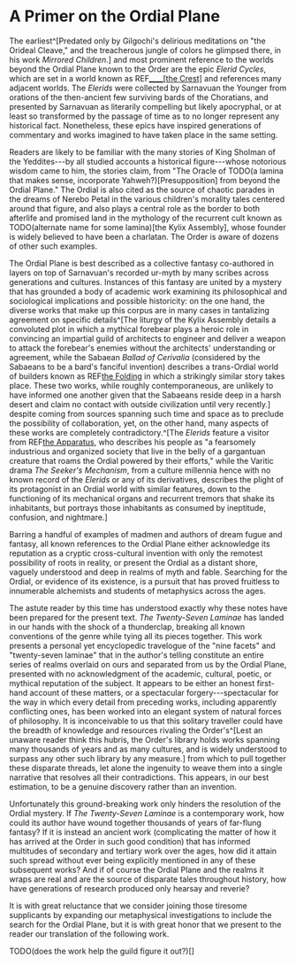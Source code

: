 # A Primer on the Ordial Plane

The earliest^[Predated only by Gilgochi's delirious meditations on "the Orideal Cleave," and the treacherous jungle of colors he glimpsed there, in his work *Mirrored Children*.] and most prominent reference to the worlds beyond the Ordial Plane known to the <span class="guild-term">Order</span> are the epic *Elerid Cycles*, which are set in a world known as REF[____[the Crest]](CGP) and references many adjacent worlds. The *Elerids* were collected by Sarnavuan the Younger from orations of the then-ancient few surviving bards of the Choratians, and presented by Sarnavuan as literarily compelling but likely apocryphal, or at least so transformed by the passage of time as to no longer represent any historical fact. Nonetheless, these epics have inspired generations of commentary and works imagined to have taken place in the same setting.

Readers are likely to be familiar with the many stories of King Sholman of the Yeddites---by all studied accounts a historical figure---whose notorious wisdom came to him, the stories claim, from "The Oracle of TODO(a lamina that makes sense, incorporate Yahweh?)[Presupposition] from beyond the Ordial Plane." The Ordial is also cited as the source of chaotic parades in the dreams of Nerebo Petal in the various children's morality tales centered around that figure, and also plays a central role as the border to both afterlife and promised land in the mythology of the recurrent cult known as TODO(alternate name for some lamina)[the Kylix Assembly], whose founder is widely believed to have been a charlatan. The <span class="guild-term">Order</span> is aware of dozens of other such examples.

The Ordial Plane is best described as a collective fantasy co-authored in layers on top of Sarnavuan's recorded ur-myth by many scribes across generations and cultures. Instances of this fantasy are united by a mystery that has grounded a body of academic work examining its philosophical and sociological implications and possible historicity: on the one hand, the diverse works that make up this corpus are in many cases in tantalizing agreement on specific details^[The liturgy of the Kylix Assembly details a convoluted plot in which a mythical forebear plays a heroic role in convincing an impartial guild of architects to engineer and deliver a weapon to attack the forebear's enemies without the architects' understanding or agreement, while the Sabaean *Ballad of Cerivalia* (considered by the Sabaeans to be a bard's fanciful invention) describes a trans-Ordial world of builders known as REF[the Folding](LNC) in which a strikingly similar story takes place. These two works, while roughly contemporaneous, are unlikely to have informed one another given that the Sabaeans reside deep in a harsh desert and claim no contact with outside civilization until very recently.] despite coming from sources spanning such time and space as to preclude the possibility of collaboration, yet, on the other hand, many aspects of these works are completely contradictory.^[The *Elerids* feature a visitor from REF[the Apparatus](LND), who describes his people as "a fearsomely industrious and organized society that live in the belly of a gargantuan creature that roams the Ordial powered by their efforts," while the Varitic drama *The Seeker's Mechanism*, from a culture millennia hence with no known record of the *Elerids* or any of its derivatives, describes the plight of its protagonist in an Ordial world with similar features, down to the functioning of its mechanical organs and recurrent tremors that shake its inhabitants, but portrays those inhabitants as consumed by ineptitude, confusion, and nightmare.]

Barring a handful of examples of madmen and authors of dream fugue and fantasy, all known references to the Ordial Plane either acknowledge its reputation as a cryptic cross-cultural invention with only the remotest possibility of roots in reality, or present the Ordial as a distant shore, vaguely understood and deep in realms of myth and fable. Searching for the Ordial, or evidence of its existence, is a pursuit that has proved fruitless to innumerable alchemists and students of metaphysics across the ages.

The astute reader by this time has understood exactly why these notes have been prepared for the present text. *The Twenty-Seven Laminae* has landed in our hands with the shock of a thunderclap, breaking all known conventions of the genre while tying all its pieces together. This work presents a personal yet encyclopedic travelogue of the "nine facets" and "twenty-seven laminae" that in the author's telling constitute an entire series of realms overlaid on ours and separated from us by the Ordial Plane, presented with no acknowledgment of the academic, cultural, poetic, or mythical reputation of the subject. It appears to be either an honest first-hand account of these matters, or a spectacular forgery---spectacular for the way in which every detail from preceding works, including apparently conflicting ones, has been worked into an elegant system of natural forces of philosophy. It is inconceivable to us that this solitary traveller could have the breadth of knowledge and resources rivaling the <span class="guild-term">Order</span>'s^[Lest an unaware reader think this hubris, the <span class="guild-term">Order</span>'s library holds works spanning many thousands of years and as many cultures, and is widely understood to surpass any other such library by any measure.] from which to pull together these disparate threads, let alone the ingenuity to weave them into a single narrative that resolves all their contradictions. This appears, in our best estimation, to be a genuine discovery rather than an invention.

Unfortunately this ground-breaking work only hinders the resolution of the Ordial mystery. If *The Twenty-Seven Laminae* is a contemporary work, how could its author have wound together thousands of years of far-flung fantasy? If it is instead an ancient work (complicating the matter of how it has arrived at the <span class="guild-term">Order</span> in such good condition) that has informed multitudes of secondary and tertiary work over the ages, how did it attain such spread without ever being explicitly mentioned in any of these subsequent works? And if of course the Ordial Plane and the realms it wraps are real and are the source of disparate tales throughout history, how have generations of research produced only hearsay and reverie?

It is with great reluctance that we consider joining those tiresome supplicants by expanding our metaphysical investigations to include the search for the Ordial Plane, but it is with great honor that we present to the reader our translation of the following work.

TODO(does the work help the guild figure it out?)[]
